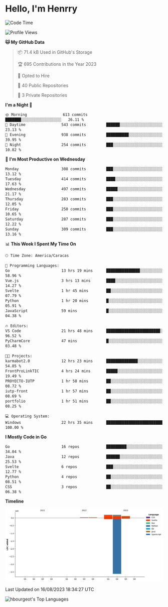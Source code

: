 # Hello, I'm Henrry

<!--START_SECTION:waka-->
![Code Time](http://img.shields.io/badge/Code%20Time-979%20hrs%2055%20mins-blue)

![Profile Views](http://img.shields.io/badge/Profile%20Views-17-blue)

**🐱 My GitHub Data** 

> 📦 71.4 kB Used in GitHub's Storage 
 > 
> 🏆 695 Contributions in the Year 2023
 > 
> 💼 Opted to Hire
 > 
> 📜 40 Public Repositories 
 > 
> 🔑 3 Private Repositories 
 > 
**I'm a Night 🦉** 

```text
🌞 Morning                613 commits         ███████░░░░░░░░░░░░░░░░░░   26.11 % 
🌆 Daytime                543 commits         ██████░░░░░░░░░░░░░░░░░░░   23.13 % 
🌃 Evening                938 commits         ██████████░░░░░░░░░░░░░░░   39.95 % 
🌙 Night                  254 commits         ███░░░░░░░░░░░░░░░░░░░░░░   10.82 % 
```
📅 **I'm Most Productive on Wednesday** 

```text
Monday                   308 commits         ███░░░░░░░░░░░░░░░░░░░░░░   13.12 % 
Tuesday                  414 commits         ████░░░░░░░░░░░░░░░░░░░░░   17.63 % 
Wednesday                497 commits         █████░░░░░░░░░░░░░░░░░░░░   21.17 % 
Thursday                 283 commits         ███░░░░░░░░░░░░░░░░░░░░░░   12.05 % 
Friday                   250 commits         ███░░░░░░░░░░░░░░░░░░░░░░   10.65 % 
Saturday                 287 commits         ███░░░░░░░░░░░░░░░░░░░░░░   12.22 % 
Sunday                   309 commits         ███░░░░░░░░░░░░░░░░░░░░░░   13.16 % 
```


📊 **This Week I Spent My Time On** 

```text
🕑︎ Time Zone: America/Caracas

💬 Programming Languages: 
Go                       13 hrs 19 mins      ███████████████░░░░░░░░░░   58.96 % 
Vue.js                   3 hrs 13 mins       ████░░░░░░░░░░░░░░░░░░░░░   14.27 % 
Svelte                   1 hr 45 mins        ██░░░░░░░░░░░░░░░░░░░░░░░   07.79 % 
Python                   1 hr 20 mins        █░░░░░░░░░░░░░░░░░░░░░░░░   05.91 % 
JavaScript               59 mins             █░░░░░░░░░░░░░░░░░░░░░░░░   04.38 % 

🔥 Editors: 
VS Code                  21 hrs 48 mins      ████████████████████████░   96.52 % 
PyCharmCore              47 mins             █░░░░░░░░░░░░░░░░░░░░░░░░   03.48 % 

🐱‍💻 Projects: 
karmabot2.0              12 hrs 23 mins      ██████████████░░░░░░░░░░░   54.85 % 
FrontProLinkTIC          4 hrs 24 mins       █████░░░░░░░░░░░░░░░░░░░░   19.49 % 
PROYECTO-IUTP            1 hr 58 mins        ██░░░░░░░░░░░░░░░░░░░░░░░   08.72 % 
iutp-front               1 hr 57 mins        ██░░░░░░░░░░░░░░░░░░░░░░░   08.69 % 
portfolio                1 hr 51 mins        ██░░░░░░░░░░░░░░░░░░░░░░░   08.25 % 

💻 Operating System: 
Windows                  22 hrs 35 mins      █████████████████████████   100.00 % 
```

**I Mostly Code in Go** 

```text
Go                       16 repos            █████████░░░░░░░░░░░░░░░░   34.04 % 
Java                     12 repos            ██████░░░░░░░░░░░░░░░░░░░   25.53 % 
Svelte                   6 repos             ███░░░░░░░░░░░░░░░░░░░░░░   12.77 % 
Python                   4 repos             ██░░░░░░░░░░░░░░░░░░░░░░░   08.51 % 
CSS                      3 repos             ██░░░░░░░░░░░░░░░░░░░░░░░   06.38 % 
```



**Timeline**

![Lines of Code chart](https://raw.githubusercontent.com/hbourgeot/hbourgeot/main/assets/bar_graph.png)


 Last Updated on 16/08/2023 18:34:27 UTC
<!--END_SECTION:waka-->

![hbourgeot's Top Languages](https://github-readme-stats.vercel.app/api/top-langs/?username=hbourgeot&theme=transparent&show_icons=true&hide_border=false&layout=donut&hide=css)
